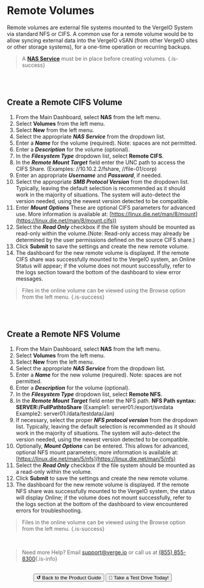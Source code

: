 

# Remote Volumes

Remote volumes are external file systems mounted to the VergeIO System via standard NFS or CIFS. A common use for a remote volume would be to allow syncing external data into the VergeIO vSAN (from other VergeIO sites or other storage systems), for a one-time operation or recurring backups.

> A [**NAS Service**](/public/ProductGuide/NASservice) must be in place before creating volumes. {.is-success} 


<br>
<br>


## Create a Remote CIFS Volume

1.  From the Main Dashboard, select **NAS** from the left menu.
2.  Select **Volumes** from the left menu.
3.  Select **New** from the left menu.
4.  Select the appropriate ***NAS Service*** from the dropdown list.
5.  Enter a ***Name*** for the volume (required). Note: spaces are not permitted.
6.  Enter a ***Description*** for the volume (optional).
7.  In the ***Filesystem Type*** dropdown list, select **Remote CIFS**.
8.  In the ***Remote Mount Target*** field enter the UNC path to access the CIFS Share. (Examples: /[]()/10.10.2.2/fshare, //file-01/corp)
9.  Enter an appropriate ***Username*** and ***Password***, if needed.
10.  Select the appropriate ***SMB Protocol Version*** from the dropdown list. Typically, leaving the default selection is recommended as it should work in the majority of situations. The system will auto-detect the version needed, using the newest version detected to be compatible.
11.  Enter ***Mount Options*** These are optional CIFS parameters for advanced use. More information is available at: [https://linux.die.net/man/8/mount](https://linux.die.net/man/8/mount.cifs))
12.  Select the ***Read Only*** checkbox if the file system should be mounted as read-only within the volume.(Note: Read-only access may already be determined by the user permissions defined on the source CIFS share.) 
13.  Click **Submit** to save the settings and create the new remote volume.
14.  The dashboard for the new remote volume is displayed. If the remote CIFS share was successfully mounted to the VergeIO system, an Online Status will appear; if the volume does not mount successfully, refer to the logs section toward the bottom of the dashboard to view error messages.

> Files in the online volume can be viewed using the Browse option from the left menu. {.is-success}

<br>
<br>

## Create a Remote NFS Volume

1.  From the Main Dashboard, select **NAS** from the left menu.
2.  Select **Volumes** from the left menu.
3.  Select **New** from the left menu.
4.  Select the appropriate ***NAS Service*** from the dropdown list.
5.  Enter a ***Name*** for the new volume (required). Note: spaces are not permitted.
6.  Enter a ***Description*** for the volume (optional).
7.  In the ***Filesystem Type*** dropdown list, select **Remote NFS**.
8.  In the ***Remote Mount Target*** field enter the NFS path. **NFS Path syntax: SERVER:/FullPathtoShare** (Example1: server01:/export/svrdata Example2: server01:/data/testdata/Jan)
9.  If necessary, select the proper ***NFS protocol version*** from the dropdown list. Typically, leaving the default selection is recommended as it should work in the majority of situations. The system will auto-detect the version needed, using the newest version detected to be compatible.
10.  Optionally, ***Mount Options*** can be entered. This allows for advanced, optional NFS mount parameters; more information is available at: [https://linux.die.net/man/5/nfs](https://linux.die.net/man/5/nfs)
11.  Select the ***Read Only*** checkbox if the file system should be mounted as a read-only within the volume.
12.  Click **Submit** to save the settings and create the new remote volume.
13.  The dashboard for the new remote volume is displayed. If the remote NFS share was successfully mounted to the VergeIO system, the status will display Online; if the volume does not mount successfully, refer to the logs section at the bottom of the dashboard to view encountered errors for troubleshooting.

> Files in the online volume can be viewed using the Browse option from the left menu. {.is-success}

<br>   

> Need more Help? Email <a href="mailto:support@verge.io?subject=Support Inquiry" target="_blank" rel="noopener noreferrer">support@verge.io</a> or call us at <a href="tel:+855-855-8300">(855) 855-8300</a>{.is-info}

<br>

<div style="text-align:center; margin-bottom:5px">
  <a href="../ProductGuide/menu"><button class="button-grey"><b>↺</b> Back to the Product Guide</button></a>
  <a href="https://www.verge.io/test-drive#Demo-Section"><button class="button-cta">🚗 Take a Test Drive Today!</button></a>
</div>